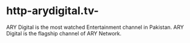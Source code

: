 # http-arydigital.tv-
ARY Digital is the most watched Entertainment channel in Pakistan. ARY Digital is the flagship channel of ARY Network.
